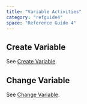 ```yaml
---
title: "Variable Activities"
category: "refguide4"
space: "Reference Guide 4"
---
```

## Create Variable

See [Create Variable](Create+Variable).

## Change Variable

See [Change Variable](Change+Variable).
